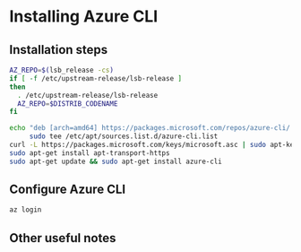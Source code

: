 # Installing Azure CLI

## Installation steps

```sh
AZ_REPO=$(lsb_release -cs)
if [ -f /etc/upstream-release/lsb-release ]
then
  . /etc/upstream-release/lsb-release
  AZ_REPO=$DISTRIB_CODENAME
fi

echo "deb [arch=amd64] https://packages.microsoft.com/repos/azure-cli/ $AZ_REPO main" | \
     sudo tee /etc/apt/sources.list.d/azure-cli.list
curl -L https://packages.microsoft.com/keys/microsoft.asc | sudo apt-key add -
sudo apt-get install apt-transport-https
sudo apt-get update && sudo apt-get install azure-cli
```

## Configure Azure CLI

```sh
az login
```

## Other useful notes
